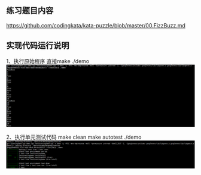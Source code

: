## 练习题目内容
https://github.com/codingkata/kata-puzzle/blob/master/00.FizzBuzz.md


## 实现代码运行说明 
1、执行原始程序
直接make
./demo
![执行运行原始程序](https://github.com/smailz/fizzbuzz/blob/master/readme/exp1.png)

2、执行单元测试代码
make clean
make autotest
./demo
![运行单测用例](https://github.com/smailz/fizzbuzz/blob/master/readme/exp2.png)
